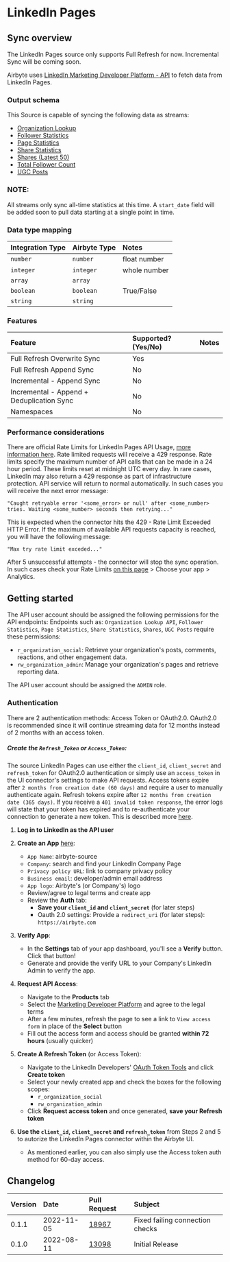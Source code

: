 # LinkedIn Pages

## Sync overview

The LinkedIn Pages source only supports Full Refresh for now. Incremental Sync will be coming soon.

Airbyte uses [LinkedIn Marketing Developer Platform - API](https://docs.microsoft.com/en-us/linkedin/marketing/integrations/marketing-integrations-overview) to fetch data from LinkedIn Pages.

### Output schema

This Source is capable of syncing the following data as streams:

* [Organization Lookup](https://docs.microsoft.com/en-us/linkedin/marketing/integrations/community-management/organizations/organization-lookup-api?tabs=http#retrieve-organizations)
* [Follower Statistics](https://docs.microsoft.com/en-us/linkedin/marketing/integrations/community-management/organizations/follower-statistics?tabs=http#retrieve-lifetime-follower-statistics)
* [Page Statistics](https://docs.microsoft.com/en-us/linkedin/marketing/integrations/community-management/organizations/page-statistics?tabs=http#retrieve-lifetime-organization-page-statistics)
* [Share Statistics](https://docs.microsoft.com/en-us/linkedin/marketing/integrations/community-management/organizations/share-statistics?tabs=http#retrieve-lifetime-share-statistics)
* [Shares (Latest 50)](https://docs.microsoft.com/en-us/linkedin/marketing/integrations/community-management/shares/share-api?tabs=http#find-shares-by-owner)
* [Total Follower Count](https://docs.microsoft.com/en-us/linkedin/marketing/integrations/community-management/organizations/organization-lookup-api?tabs=http#retrieve-organization-follower-count)
* [UGC Posts](https://docs.microsoft.com/en-us/linkedin/marketing/integrations/community-management/shares/ugc-post-api?tabs=http#find-ugc-posts-by-authors)

### NOTE:

All streams only sync all-time statistics at this time. A `start_date` field will be added soon to pull data starting at a single point in time.

### Data type mapping

| Integration Type | Airbyte Type | Notes                      |
| :--------------- | :----------- | :------------------------- |
| `number`         | `number`     | float number               |
| `integer`        | `integer`    | whole number               |
| `array`          | `array`      |                            |
| `boolean`        | `boolean`    | True/False                 |
| `string`         | `string`     |                            |

### Features

| Feature                                   | Supported?\(Yes/No\) | Notes |
| :---------------------------------------- | :------------------- | :---- |
| Full Refresh Overwrite Sync               | Yes                  |       |
| Full Refresh Append Sync                  | No                   |       |
| Incremental - Append Sync                 | No                   |       |
| Incremental - Append + Deduplication Sync | No                   |       |
| Namespaces                                | No                   |       |

### Performance considerations

There are official Rate Limits for LinkedIn Pages API Usage, [more information here](https://docs.microsoft.com/en-us/linkedin/shared/api-guide/concepts/rate-limits?context=linkedin/marketing/context). Rate limited requests will receive a 429 response. Rate limits specify the maximum number of API calls that can be made in a 24 hour period. These limits reset at midnight UTC every day. In rare cases, LinkedIn may also return a 429 response as part of infrastructure protection. API service will return to normal automatically. In such cases you will receive the next error message:

```text
"Caught retryable error '<some_error> or null' after <some_number> tries. Waiting <some_number> seconds then retrying..."
```

This is expected when the connector hits the 429 - Rate Limit Exceeded HTTP Error. If the maximum of available API requests capacity is reached, you will have the following message:

```text
"Max try rate limit exceded..."
```

After 5 unsuccessful attempts - the connector will stop the sync operation. In such cases check your Rate Limits [on this page](https://www.linkedin.com/developers/apps) &gt; Choose your app &gt; Analytics. 

## Getting started
The API user account should be assigned the following permissions for the API endpoints:
Endpoints such as: `Organization Lookup API`, `Follower Statistics`, `Page Statistics`, `Share Statistics`, `Shares`, `UGC Posts` require these permissions:
* `r_organization_social`: Retrieve your organization's posts, comments, reactions, and other engagement data.
* `rw_organization_admin`: Manage your organization's pages and retrieve reporting data.

The API user account should be assigned the `ADMIN` role.

### Authentication
There are 2 authentication methods: Access Token or OAuth2.0.
OAuth2.0 is recommended since it will continue streaming data for 12 months instead of 2 months with an access token.

##### Create the `Refresh_Token` or `Access_Token`:
The source LinkedIn Pages can use either the `client_id`, `client_secret` and `refresh_token` for OAuth2.0 authentication or simply use an `access_token` in the UI connector's settings to make API requests. Access tokens expire after `2 months from creation date (60 days)` and require a user to manually authenticate again. Refresh tokens expire after `12 months from creation date (365 days)`. If you receive a `401 invalid token response`, the error logs will state that your token has expired and to re-authenticate your connection to generate a new token. This is described more [here](https://docs.microsoft.com/en-us/linkedin/shared/authentication/authorization-code-flow?context=linkedin/context).

1. **Log in to LinkedIn as the API user**

2. **Create an App** [here](https://www.linkedin.com/developers/apps):
   * `App Name`: airbyte-source
   * `Company`: search and find your LinkedIn Company Page
   * `Privacy policy URL`: link to company privacy policy
   * `Business email`: developer/admin email address
   * `App logo`: Airbyte's \(or Company's\) logo
   * Review/agree to legal terms and create app
   * Review the **Auth** tab:
     * **Save your `client_id` and `client_secret`** \(for later steps\)
     * Oauth 2.0 settings: Provide a `redirect_uri` \(for later steps\): `https://airbyte.com`

3. **Verify App**:
   * In the **Settings** tab of your app dashboard, you'll see a **Verify** button. Click that button!
   * Generate and provide the verify URL to your Company's LinkedIn Admin to verify the app.

4. **Request API Access**:
   * Navigate to the **Products** tab
   * Select the [Marketing Developer Platform](https://docs.microsoft.com/en-us/linkedin/marketing/) and agree to the legal terms
   * After a few minutes, refresh the page to see a link to `View access form` in place of the **Select** button
   * Fill out the access form and access should be granted **within 72 hours** (usually quicker)

5. **Create A Refresh Token** (or Access Token):
   * Navigate to the LinkedIn Developers' [OAuth Token Tools](https://www.linkedin.com/developers/tools/oauth) and click **Create token**
   * Select your newly created app and check the boxes for the following scopes:
     * `r_organization_social`
     * `rw_organization_admin`
   * Click **Request access token** and once generated, **save your Refresh token**

6. **Use the `client_id`, `client_secret` and `refresh_token`** from Steps 2 and 5 to autorize the LinkedIn Pages connector within the Airbyte UI.
   * As mentioned earlier, you can also simply use the Access token auth method for 60-day access.

## Changelog

| Version | Date       | Pull Request                                             | Subject                                                    |
| :------ | :--------- | :------------------------------------------------------- | :--------------------------------------------------------- |
| 0.1.1   | 2022-11-05 | [18967](https://github.com/airbytehq/airbyte/pull/18967) | Fixed failing connection checks |
| 0.1.0   | 2022-08-11 | [13098](https://github.com/airbytehq/airbyte/pull/13098) | Initial Release |
